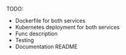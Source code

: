 TODO:
- Dockerfile for both services
- Kubernetes deployment for both services
- Func description
- Testing
- Documentation README

